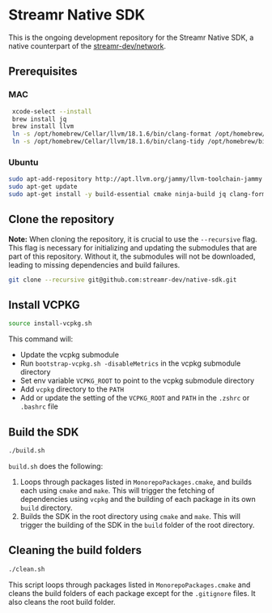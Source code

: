 # Streamr Native SDK

This is the ongoing development repository for the Streamr Native SDK, a native counterpart of the [streamr-dev/network](https://github.com/your-github-username/streamr-dev/network).


## Prerequisites

### MAC

```bash
 xcode-select --install
 brew install jq
 brew install llvm
 ln -s /opt/homebrew/Cellar/llvm/18.1.6/bin/clang-format /opt/homebrew/bin/clang-format
 ln -s /opt/homebrew/Cellar/llvm/18.1.6/bin/clang-tidy /opt/homebrew/bin/clang-tidy
 ```

### Ubuntu

```bash
sudo apt-add-repository http://apt.llvm.org/jammy/llvm-toolchain-jammy main
sudo apt-get update
sudo apt-get install -y build-essential cmake ninja-build jq clang-format clang-tidy
```
## Clone the repository

**Note:** When cloning the repository, it is crucial to use the `--recursive` flag. This flag is necessary for initializing and updating the submodules that are part of this repository. Without it, the submodules will not be downloaded, leading to missing dependencies and build failures.

```bash
git clone --recursive git@github.com:streamr-dev/native-sdk.git
```

## Install VCPKG

```bash
source install-vcpkg.sh
```

This command will:

* Update the vcpkg submodule
* Run `bootstrap-vcpkg.sh -disableMetrics` in the vcpkg submodule directory
* Set env variable `VCPKG_ROOT` to point to the vcpkg submodule directory
* Add `vcpkg` directory to the `PATH`
* Add or update the setting of the `VCPKG_ROOT` and `PATH` in the `.zshrc` or `.bashrc` file

## Build the SDK

```bash
./build.sh
``` 

`build.sh` does the following:

1. Loops through packages listed in `MonorepoPackages.cmake`, and builds each using `cmake` and `make`. This will trigger the fetching of dependencies using `vcpkg` and the building of each package in its own `build` directory.
2. Builds the SDK in the root directory using `cmake` and `make`. This will trigger the building of the SDK in the `build` folder of the root directory.

## Cleaning the build folders

```bash
./clean.sh
```

This script loops through packages listed in `MonorepoPackages.cmake` and cleans the build folders of each package except for the `.gitignore` files. It also cleans the root build folder.





